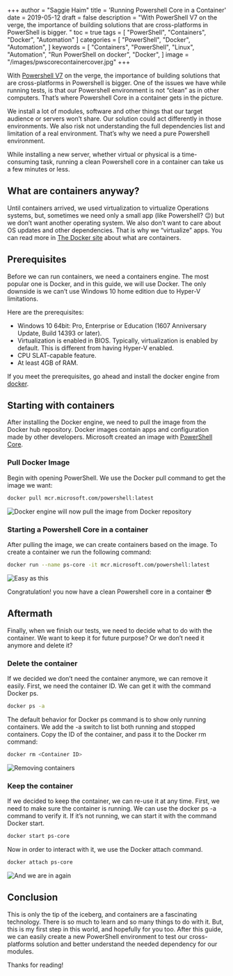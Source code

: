 +++
author = "Saggie Haim"
title = 'Running Powershell Core in a Container'
date = 2019-05-12
draft = false
description = "With PowerShell V7 on the verge, the importance of building solutions that are cross-platforms in PowerShell is bigger. "
toc = true
tags = [
    "PowerShell",
    "Containers",
    "Docker",
    "Automation"
]
categories = [
    "PowerShell",
    "Docker",
    "Automation",
]
keywords = [
    "Containers",
    "PowerShell",
    "Linux",
    "Automation",
    "Run PowerShell on docker",
    "Docker",
]
image = "/images/pwscorecontainercover.jpg"
+++

With [Powershell V7](https://devblogs.microsoft.com/powershell/the-next-release-of-powershell-powershell-7/) on the verge, the importance of building solutions that are cross-platforms in Powershell is bigger.
One of the issues we have while running tests, is that our Powershell environment is not “clean” as in other computers.
That’s where Powershell Core in a container gets in the picture.

We install a lot of modules, software and other things that our target audience or servers won’t share.
Our solution could act differently in those environments. We also risk not understanding the full dependencies list and limitation of a real environment. That’s why we need a pure Powershell environment.

While installing a new server, whether virtual or physical is a time-consuming task, running a clean Powershell core in a container can take us a few minutes or less.

## What are containers anyway?

Until containers arrived, we used virtualization to virtualize Operations systems, but, sometimes we need only a small app (like Powershell? 😉) but we don’t want another operating system.
We also don’t want to care about OS updates and other dependencies.
That is why we “virtualize” apps. You can read more in [The Docker site](https://www.docker.com/resources/what-container) about what are containers.

## Prerequisites

Before we can run containers, we need a containers engine.
The most popular one is Docker, and in this guide, we will use Docker.
The only downside is we can’t use Windows 10 home edition due to Hyper-V limitations.

Here are the prerequisites:

- Windows 10 64bit: Pro, Enterprise or Education (1607 Anniversary Update, Build 14393 or later).
- Virtualization is enabled in BIOS. Typically, virtualization is enabled by default. This is different from having Hyper-V enabled.
- CPU SLAT-capable feature.
- At least 4GB of RAM.

If you meet the prerequisites, go ahead and install the docker engine from [docker](https://hub.docker.com/).

## Starting with containers

After installing the Docker engine, we need to pull the image from the Docker hub repository.
Docker images contain apps and configuration made by other developers.
Microsoft created an image with [PowerShell Core](https://hub.docker.com/_/microsoft-powershell).

### Pull Docker Image

Begin with opening PowerShell.
We use the Docker pull command to get the image we want:

```bash
docker pull mcr.microsoft.com/powershell:latest
```

![Docker engine will now pull the image from Docker repository](../images/image-pull.jpg  "PowerShell terminal running the Docker pull command")

### Starting a Powershell Core in a container

After pulling the image, we can create containers based on the image.
To create a container we run the following command:

```bash
docker run --name ps-core -it mcr.microsoft.com/powershell:latest
```

![Easy as this](../images/run-container.jpg  "PowerShell terminal running the Docker Run command")

Congratulation! you now have a clean Powershell core in a container 😎

## Aftermath

Finally, when we finish our tests, we need to decide what to do with the container.
We want to keep it for future purpose? Or we don’t need it anymore and delete it?

### Delete the container

If we decided we don’t need the container anymore, we can remove it easily.
First, we need the container ID. We can get it with the command Docker ps.

```bash
docker ps -a
```

The default behavior for Docker ps command is to show only running containers.
We add the -a switch to list both running and stopped containers.
Copy the ID of the container, and pass it to the Docker rm command:

```bash
docker rm <Container ID>
```

![Removing containers](../images/delete-container.jpg  "PowerShell terminal running the Docker rm command")

### Keep the container

If we decided to keep the container, we can re-use it at any time.
First, we need to make sure the container is running. We can use the docker ps -a command to verify it.
If it’s not running, we can start it with the command Docker start.

```bash
docker start ps-core
```

Now in order to interact with it, we use the Docker attach command.

```bash
docker attach ps-core
```

![And we are in again](../images/Container-attach-1.jpg  "PowerShell terminal running the Docker attach command")

## Conclusion

This is only the tip of the iceberg, and containers are a fascinating technology.
There is so much to learn and so many things to do with it.
But, this is my first step in this world, and hopefully for you too.
After this guide, we can easily create a new PowerShell environment to test our cross-platforms solution and better understand the needed dependency for our modules.

Thanks for reading!
